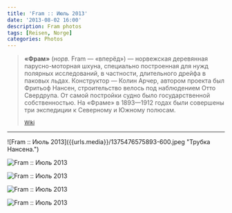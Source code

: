 ```yaml
---
title: 'Fram :: Июль 2013'
date: '2013-08-02 16:00'
description: Fram photos
tags: [Reisen, Norge]
categories: Photos
---
```

<blockquote><p><b>«Фрам»</b> (<em>норв.</em> Fram — «вперёд») — норвежская деревянная парусно-моторная шхуна, специально построенная для нужд полярных исследований, в частности, длительного дрейфа в паковых льдах. Конструктор — Колин Арчер, автором проекта был Фритьоф Нансен, строительство велось под наблюдением Отто Свердрупа. От самой постройки судно было государственной собственностью. На «Фраме» в 1893—1912 годах были совершены три экспедиции к Северному и Южному полюсам.</p><p><small><a href="http://ru.wikipedia.org/wiki/%D0%A4%D1%80%D0%B0%D0%BC">Wiki</a></small></p></blockquote>
<hr>
![Fram :: Июль 2013]({{urls.media}}/1375476575893-600.jpeg "Трубка Нансена.")

![Fram :: Июль 2013]({{urls.media}}/1375476579716-600.jpeg "Лодка Амундсена (для педантов: и чучело нерпы).")

![Fram :: Июль 2013]({{urls.media}}/1375476584583-600.jpeg "Нос знаменитого корабля.")

![Fram :: Июль 2013]({{urls.media}}/1375476588795-600.jpeg "Экспедиционные лыжи.")

![Fram :: Июль 2013]({{urls.media}}/1375476592949-600.jpeg "Корабельная кухня.")
